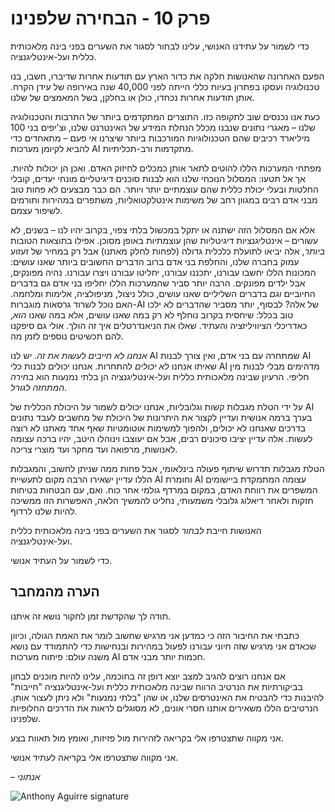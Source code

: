 # פרק 10 - הבחירה שלפנינו

כדי לשמור על עתידנו האנושי, עלינו לבחור לסגור את השערים בפני בינה מלאכותית כללית ועל-אינטליגנציה.

הפעם האחרונה שהאנושות חלקה את כדור הארץ עם תודעות אחרות שדיברו, חשבו, בנו טכנולוגיה ועסקו בפתרון בעיות כללי הייתה לפני 40,000 שנה באירופה של עידן הקרח. אותן תודעות אחרות נכחדו, כולן או בחלקן, בשל המאמצים של שלנו.

כעת אנו נכנסים שוב לתקופה כזו. התוצרים המתקדמים ביותר של התרבות והטכנולוגיה שלנו – מאגרי נתונים שנבנו מכלל הנחלת המידע של האינטרנט שלנו, וצ'יפים בני 100 מיליארד רכיבים שהם הטכנולוגיות המורכבות ביותר שיצרנו אי פעם – מתאחדים כדי להביא לקיומן מערכות AI מתקדמות ורב-תכליתיות.

מפתחי המערכות הללו להוטים לתאר אותן כמכלים לחיזוק האדם. ואכן הן יכולות להיות. אך אל תטעו: המסלול הנוכחי שלנו הוא לבנות סוכנים דיגיטליים מונחי יעדים, קובלי החלטות ובעלי יכולת כללית שהם עוצמתיים יותר ויותר. הם כבר מבצעים לא פחות טוב מבני אדם רבים במגוון רחב של משימות אינטלקטואליות, משתפרים במהירות ותורמים לשיפור עצמם.

אלא אם המסלול הזה ישתנה או יתקל במכשול בלתי צפוי, בקרוב יהיו לנו – בשנים, לא עשורים – אינטליגנציות דיגיטליות שהן עוצמתיות באופן מסוכן. אפילו בתוצאות הטובות *ביותר*, אלה יביאו לתועלת כלכלית גדולה (לפחות לחלק מאתנו) אבל רק במחיר של זעזוע עמוק בחברה שלנו, והחלפת בני אדם ברוב הדברים החשובים ביותר שאנו עושים: המכונות הללו יחשבו עבורנו, יתכננו עבורנו, יחליטו עבורנו ויצרו עבורנו. נהיה מפונקים, אבל ילדים מפונקים. הרבה יותר סביר שהמערכות הללו יחליפו בני אדם גם בדברים החיוביים *וגם* בדברים השליליים שאנו עושים, כולל ניצול, מניפולציה, אלימות ומלחמה. האם נוכל לשרוד גרסאות מוגברות-AI של אלה? לבסוף, יותר מסביר שהדברים לא ילכו טוב בכלל: שיחסית בקרוב נוחלף לא רק במה שאנו עושים, אלא במה שאנו *הוא*, כאדריכלי הציוויליזציה והעתיד. שאלו את הניאנדרטלים איך זה הולך. אולי גם סיפקנו להם תכשיטים נוספים לזמן מה.

*אנחנו לא חייבים לעשות את זה.* יש לנו AI שמתחרה עם בני אדם, ואין צורך לבנות AI שאיתו אנחנו *לא יכולים* להתחרות. אנחנו יכולים לבנות כלי AI מדהימים מבלי לבנות מין חליפי. הרעיון שבינה מלאכותית כללית ועל-אינטליגנציה הן בלתי נמנעות הוא *בחירה המתחזה לגורל*.

על ידי הטלת מגבלות קשות וגלובליות, אנחנו יכולים לשמור על היכולת הכללית של AI בערך ברמה אנושית ועדיין לקצור את היתרונות של היכולת של מחשבים לעבד נתונים בדרכים שאנחנו לא יכולים, ולהפוך למשימות אוטומטיות שאף אחד מאתנו לא רוצה לעשות. אלה עדיין יציבו סיכונים רבים, אבל אם יעוצבו וינוהלו היטב, יהיו ברכה עצומה לאנושות, מרפואה ועד מחקר ועד מוצרי צריכה.

הטלת מגבלות תדרוש שיתוף פעולה בינלאומי, אבל פחות ממה שניתן לחשוב, והמגבלות הללו עדיין ישאירו הרבה מקום לתעשיית AI וחומרת AI עצומה המתמקדת ביישומים המשפרים את רווחת האדם, במקום במרדף גולמי אחר כוח. ואם, עם הבטחות בטיחות חזקות ולאחר דיאלוג גלובלי משמעותי, נחליט להמשיך הלאה, האפשרות הזו ממשיכה להיות שלנו לרדוף.

האנושות חייבת *לבחור* לסגור את השערים בפני בינה מלאכותית כללית ועל-אינטליגנציה.

כדי לשמור על העתיד אנושי.

## הערה מהמחבר

תודה לך שהקדשת זמן לחקור נושא זה איתנו.

כתבתי את החיבור הזה כי כמדען אני מרגיש שחשוב לומר את האמת הגולה, וכיוון שכאדם אני מרגיש שזה חיוני עבורנו לפעול במהירות ובנחישות כדי להתמודד עם נושא משנה עולם: פיתוח מערכות AI חכמות יותר מבני אדם.

אם אנחנו רוצים להגיב למצב יוצא דופן זה בחוכמה, עלינו להיות מוכנים לבחון בביקורתיות את הנרטיב הרווח שבינה מלאכותית כללית ועל-אינטליגנציה "חייבות" להיבנות כדי להבטיח את האינטרסים שלנו, או שהן "בלתי נמנעות" ולא ניתן לעצור אותן. הנרטיבים הללו משאירים אותנו חסרי אונים, לא מסוגלים לראות את הדרכים החלופיות שלפנינו.

אני מקווה שתצטרפו אלי בקריאה לזהירות מול פזיזות, ואומץ מול תאוות בצע.

אני מקווה שתצטרפו אלי בקריאה לעתיד אנושי.

*– אנתוני*

![Anthony Aguirre signature](https://keepthefuturehuman.ai/essay/_next/image?url=https%3A%2F%2Fkeepthefuturehuman.ai%2Fwp-content%2Fuploads%2F2025%2F02%2FAnthony-Aguirre-signature-300x84.png&w=3840&q=75)